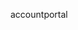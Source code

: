 <Token xmlns:xlink="http://www.w3.org/1999/xlink">accountportal</Token>

<!--HONumber=May16_HO1-->


